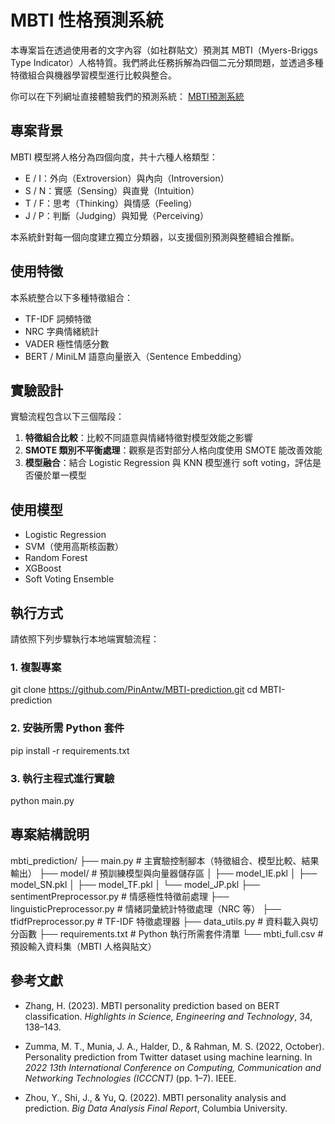 # MBTI 性格預測系統

本專案旨在透過使用者的文字內容（如社群貼文）預測其 MBTI（Myers-Briggs Type Indicator）人格特質。我們將此任務拆解為四個二元分類問題，並透過多種特徵組合與機器學習模型進行比較與整合。

你可以在下列網址直接體驗我們的預測系統：
[MBTI預測系統](https://mbti-prediction.vercel.app/)
## 專案背景

MBTI 模型將人格分為四個向度，共十六種人格類型：

- E / I：外向（Extroversion）與內向（Introversion）
- S / N：實感（Sensing）與直覺（Intuition）
- T / F：思考（Thinking）與情感（Feeling）
- J / P：判斷（Judging）與知覺（Perceiving）

本系統針對每一個向度建立獨立分類器，以支援個別預測與整體組合推斷。

## 使用特徵

本系統整合以下多種特徵組合：

- TF-IDF 詞頻特徵
- NRC 字典情緒統計
- VADER 極性情感分數
- BERT / MiniLM 語意向量嵌入（Sentence Embedding）

## 實驗設計

實驗流程包含以下三個階段：

1. **特徵組合比較**：比較不同語意與情緒特徵對模型效能之影響  
2. **SMOTE 類別不平衡處理**：觀察是否對部分人格向度使用 SMOTE 能改善效能  
3. **模型融合**：結合 Logistic Regression 與 KNN 模型進行 soft voting，評估是否優於單一模型

## 使用模型

- Logistic Regression
- SVM（使用高斯核函數）
- Random Forest
- XGBoost
- Soft Voting Ensemble

## 執行方式

請依照下列步驟執行本地端實驗流程：

### 1. 複製專案
git clone https://github.com/PinAntw/MBTI-prediction.git
cd MBTI-prediction

### 2. 安裝所需 Python 套件
pip install -r requirements.txt

### 3. 執行主程式進行實驗
python main.py

## 專案結構說明
mbti_prediction/
├── main.py                   # 主實驗控制腳本（特徵組合、模型比較、結果輸出）
├── model/                    # 預訓練模型與向量器儲存區
│   ├── model_IE.pkl
│   ├── model_SN.pkl
│   ├── model_TF.pkl
│   └── model_JP.pkl
├── sentimentPreprocessor.py  # 情感極性特徵前處理
├── linguisticPreprocessor.py # 情緒詞彙統計特徵處理（NRC 等）
├── tfidfPreprocessor.py      # TF-IDF 特徵處理器
├── data_utils.py             # 資料載入與切分函數
├── requirements.txt          # Python 執行所需套件清單
└── mbti_full.csv             # 預設輸入資料集（MBTI 人格與貼文）

## 參考文獻

- Zhang, H. (2023). MBTI personality prediction based on BERT classification. *Highlights in Science, Engineering and Technology*, 34, 138–143.

- Zumma, M. T., Munia, J. A., Halder, D., & Rahman, M. S. (2022, October). Personality prediction from Twitter dataset using machine learning. In *2022 13th International Conference on Computing, Communication and Networking Technologies (ICCCNT)* (pp. 1–7). IEEE.

- Zhou, Y., Shi, J., & Yu, Q. (2022). MBTI personality analysis and prediction. *Big Data Analysis Final Report*, Columbia University.